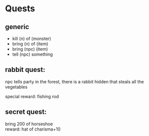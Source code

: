 # Quests

## generic
* kill (n) of (monster)
* bring (n) of (item)
* bring (npc) (item)
* tell (npc) something

## rabbit quest:
npc tells party in the forest, there is a rabbit hidden that steals all the vegetables

special reward: fishing rod

## secret quest:
bring 200 of horseshoe  
reward: hat of charisma+10
